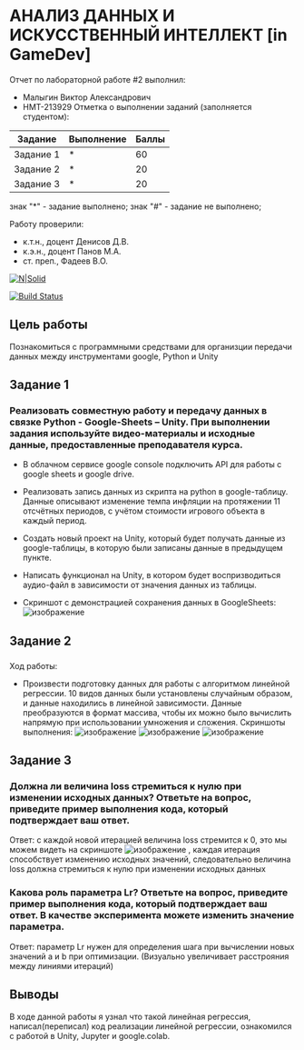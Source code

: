# АНАЛИЗ ДАННЫХ И ИСКУССТВЕННЫЙ ИНТЕЛЛЕКТ [in GameDev]
Отчет по лабораторной работе #2 выполнил:
- Малыгин Виктор Александрович
- НМТ-213929
Отметка о выполнении заданий (заполняется студентом):

| Задание | Выполнение | Баллы |
| ------ | ------ | ------ |
| Задание 1 | * | 60 |
| Задание 2 | * | 20 |
| Задание 3 | * | 20 |

знак "*" - задание выполнено; знак "#" - задание не выполнено;

Работу проверили:
- к.т.н., доцент Денисов Д.В.
- к.э.н., доцент Панов М.А.
- ст. преп., Фадеев В.О.

[![N|Solid](https://cldup.com/dTxpPi9lDf.thumb.png)](https://nodesource.com/products/nsolid)

[![Build Status](https://travis-ci.org/joemccann/dillinger.svg?branch=master)](https://travis-ci.org/joemccann/dillinger)

## Цель работы
Познакомиться с программными средствами для организции передачи данных между инструментами google, Python и Unity

## Задание 1
### Реализовать совместную работу и передачу данных в связке Python - Google-Sheets – Unity. При выполнении задания используйте видео-материалы и исходные данные, предоставленные преподавателя курса.
- В облачном сервисе google console подключить API для работы с google sheets и google drive.
- Реализовать запись данных из скрипта на python в google-таблицу. Данные описывают изменение темпа инфляции на протяжении 11 отсчётных периодов, с учётом стоимости игрового объекта в каждый период.
- Создать новый проект на Unity, который будет получать данные из google-таблицы, в которую были записаны данные в предыдущем пункте.
- Написать функционал на Unity, в котором будет воспризводиться аудио-файл в зависимости от значения данных из таблицы.

- Скриншот с демонстрацией сохранения данных в GoogleSheets:
![изображение](https://user-images.githubusercontent.com/61794638/194843430-d870f7ee-e939-4398-8253-6f69d49082a8.png)

## Задание 2
### 
Ход работы:
- Произвести подготовку данных для работы с алгоритмом линейной регрессии. 10 видов данных были установлены случайным образом, и данные находились в линейной зависимости. Данные преобразуются в формат массива, чтобы их можно было вычислить напрямую при использовании умножения и сложения.
Скриншоты выполнения:
![изображение](https://user-images.githubusercontent.com/61794638/192369638-d95ecf13-1405-4269-a051-116459e5db7f.png)
![изображение](https://user-images.githubusercontent.com/61794638/192369621-073fa0bd-ae5d-4455-b6d8-a8396a4c579b.png)
![изображение](https://user-images.githubusercontent.com/61794638/192369650-8cba6d77-5233-442e-b22a-7b768316a225.png)

## Задание 3
### Должна ли величина loss стремиться к нулю при изменении исходных данных? Ответьте на вопрос, приведите пример выполнения кода, который подтверждает ваш ответ.
Ответ: с каждой новой итерацией величина loss стремится к 0, это мы можем видеть на скриншоте ![изображение](https://user-images.githubusercontent.com/61794638/192373191-da677fff-1e64-4b0d-b141-c7cc00c954b3.png) , каждая итерация способствует изменению исходных значений, следовательно величина loss должна стремиться к нулю при изменении исходных данных 

### Какова роль параметра Lr? Ответьте на вопрос, приведите пример выполнения кода, который подтверждает ваш ответ. В качестве эксперимента можете изменить значение параметра.
Ответ: параметр Lr нужен для определения шага при вычислении новых значений а и b при оптимизации. (Визуально увеличивает расстрояния между линиями итераций)

## Выводы
В ходе данной работы я узнал что такой линейная регрессия, написал(переписал) код реализации линейной регрессии, ознакомился с работой в Unity, Jupyter и google.colab. 

